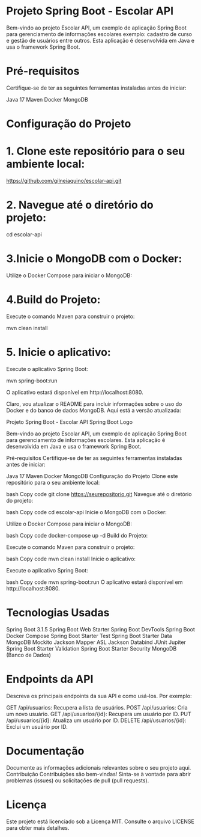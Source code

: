 # Projeto Spring Boot - Escolar API

Bem-vindo ao projeto Escolar API, um exemplo de aplicação Spring Boot para gerenciamento de informações escolares exemplo: cadastro de curso e gestão de usuários entre outros. 
Esta aplicação é desenvolvida em Java e usa o framework Spring Boot.

# Pré-requisitos
Certifique-se de ter as seguintes ferramentas instaladas antes de iniciar:

Java 17
Maven
Docker
MongoDB

# Configuração do Projeto

# 1. Clone este repositório para o seu ambiente local:

https://github.com/gilneiaquino/escolar-api.git

# 2. Navegue até o diretório do projeto:
cd escolar-api

# 3.Inicie o MongoDB com o Docker:


Utilize o Docker Compose para iniciar o MongoDB:

# 4.Build do Projeto:
Execute o comando Maven para construir o projeto:

mvn clean install

# 5. Inicie o aplicativo:
Execute o aplicativo Spring Boot:

mvn spring-boot:run

O aplicativo estará disponível em http://localhost:8080.


Claro, vou atualizar o README para incluir informações sobre o uso do Docker e do banco de dados MongoDB. Aqui está a versão atualizada:

Projeto Spring Boot - Escolar API
Spring Boot Logo

Bem-vindo ao projeto Escolar API, um exemplo de aplicação Spring Boot para gerenciamento de informações escolares. Esta aplicação é desenvolvida em Java e usa o framework Spring Boot.

Pré-requisitos
Certifique-se de ter as seguintes ferramentas instaladas antes de iniciar:

Java 17
Maven
Docker
MongoDB
Configuração do Projeto
Clone este repositório para o seu ambiente local:

bash
Copy code
git clone https://seurepositorio.git
Navegue até o diretório do projeto:

bash
Copy code
cd escolar-api
Inicie o MongoDB com o Docker:

Utilize o Docker Compose para iniciar o MongoDB:

bash
Copy code
docker-compose up -d
Build do Projeto:

Execute o comando Maven para construir o projeto:

bash
Copy code
mvn clean install
Inicie o aplicativo:

Execute o aplicativo Spring Boot:

bash
Copy code
mvn spring-boot:run
O aplicativo estará disponível em http://localhost:8080.

# Tecnologias Usadas

Spring Boot 3.1.5
Spring Boot Web Starter
Spring Boot DevTools
Spring Boot Docker Compose
Spring Boot Starter Test
Spring Boot Starter Data MongoDB
Mockito
Jackson Mapper ASL
Jackson Databind
JUnit Jupiter
Spring Boot Starter Validation
Spring Boot Starter Security
MongoDB (Banco de Dados)

# Endpoints da API
Descreva os principais endpoints da sua API e como usá-los. Por exemplo:

GET /api/usuarios: Recupera a lista de usuários.
POST /api/usuarios: Cria um novo usuário.
GET /api/usuarios/{id}: Recupera um usuário por ID.
PUT /api/usuarios/{id}: Atualiza um usuário por ID.
DELETE /api/usuarios/{id}: Exclui um usuário por ID.

# Documentação
Documente as informações adicionais relevantes sobre o seu projeto aqui.
Contribuição
Contribuições são bem-vindas! Sinta-se à vontade para abrir problemas (issues) ou solicitações de pull (pull requests).

# Licença
Este projeto está licenciado sob a Licença MIT. Consulte o arquivo LICENSE para obter mais detalhes.

